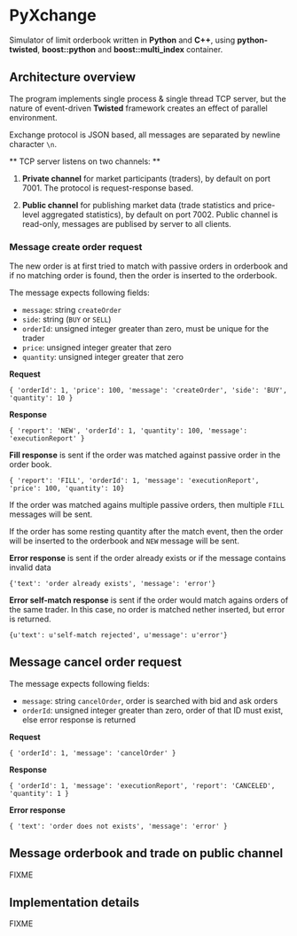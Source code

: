 # PyXchange
Simulator of limit orderbook written in **Python** and **C++**, using **python-twisted**, **boost::python** and **boost::multi_index** container.

## Architecture overview
The program implements single process & single thread TCP server, but the nature of event-driven **Twisted** framework creates an effect of parallel environment.

Exchange protocol is JSON based, all messages are separated by newline character `\n`.

** TCP server listens on two channels: **

1. **Private channel** for market participants (traders), by default on port 7001. The protocol is request-response based.

2. **Public channel** for publishing market data (trade statistics and price-level aggregated statistics), by default on port 7002. Public channel is read-only, messages are publised by server to all clients.


### Message create order request ###

The new order is at first tried to match with passive orders in orderbook and if no matching order is found, then the order is inserted to the orderbook.

The message expects following fields:

* `message`: string `createOrder`
* `side`: string (`BUY` or `SELL`)
* `orderId`: unsigned integer greater than zero, must be unique for the trader
* `price`: unsigned integer greater that zero
* `quantity`: unsigned integer greater that zero

**Request**

```{ 'orderId': 1, 'price': 100, 'message': 'createOrder', 'side': 'BUY', 'quantity': 10 }```

**Response**

```{ 'report': 'NEW', 'orderId': 1, 'quantity': 100, 'message': 'executionReport' }```

**Fill response** is sent if the order was matched against passive order in the order book.

```{ 'report': 'FILL', 'orderId': 1, 'message': 'executionReport', 'price': 100, 'quantity': 10}```

If the order was matched agains multiple passive orders, then multiple `FILL` messages will be sent.

If the order has some resting quantity after the match event, then the order will be inserted to the orderbook and `NEW` message will be sent.


**Error response** is sent if the order already exists or if the message contains invalid data

```{'text': 'order already exists', 'message': 'error'}```

**Error self-match response** is sent if the order would match agains orders of the same trader. In this case, no order is matched nether inserted, but error is returned. 

```{u'text': u'self-match rejected', u'message': u'error'}```


## Message cancel order request ##

The message expects following fields:

* `message`: string `cancelOrder`, order is searched with bid and ask orders
* `orderId`: unsigned integer greater than zero, order of that ID must exist, else error response is returned

**Request**

```{ 'orderId': 1, 'message': 'cancelOrder' }```

**Response**

```{ 'orderId': 1, 'message': 'executionReport', 'report': 'CANCELED', 'quantity': 1 }```

**Error response**

```{ 'text': 'order does not exists', 'message': 'error' }```

## Message orderbook and trade on public channel ##

FIXME

## Implementation details ##

FIXME









